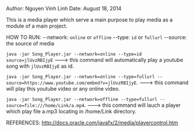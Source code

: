 Author: Nguyen Vinh Linh
Date: August 18, 2014

This is a media player which serve a main purpose to play media as a module of a
main project.

HOW TO RUN:
--network: `online` or `offline`
--type: `id` or `fullurl`
--source: the source of media

`java -jar Song_Player.jar --network=online --type=id source=jlUvzRBIjyE`
---> this command will automatically play a youtube song with `jlUvzRBIjyE` as
id.

`java -jar Song_Player.jar --network=online --type=fullurl
--source=https://www.youtube.com/embed?v=jlUvzRBIjyE`.
---> this command will play this youtube video or any online video.

`java -jar Song_Player.jar --network=offline --type=fullurl
--source=file:///home/Link/a.mp4`.
---> this command will lauch a player which play file a.mp3 locating in
/home/Link directory.

REFERENCES:
http://docs.oracle.com/javafx/2/media/playercontrol.htm
